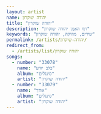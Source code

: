 ```yaml
---
layout: artist
name: יהודה שוקרון
title: "יהודה שוקרון"
description: "דף האמן יהודה שוקרון"
keywords: "שירים, מוזיקה, יהודה שוקרון"
permalink: /artists/יהודה-שוקרון/
redirect_from:
  - /artists/list/יהודה שוקרון
songs:
  - number: "33078"
    name: "בלב יודע"
    album: "סינגלים"
    artist: "יהודה שוקרון"
  - number: "33079"
    name: "אודך"
    album: "סינגלים"
    artist: "יהודה שוקרון"
---
```


